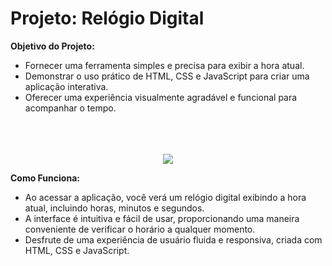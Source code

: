 # Projeto: Relógio Digital

**Objetivo do Projeto:**

- Fornecer uma ferramenta simples e precisa para exibir a hora atual.
- Demonstrar o uso prático de HTML, CSS e JavaScript para criar uma aplicação interativa.
- Oferecer uma experiência visualmente agradável e funcional para acompanhar o tempo.
<br>
<br>
<br>

<div align="center">
<img src="https://github.com/Saraiva97/relogio-javascript/assets/93497276/ff221c0d-1001-43a6-a231-bbb90e42e005 style="width:400px"/>
</div>


**Como Funciona:**
- Ao acessar a aplicação, você verá um relógio digital exibindo a hora atual, incluindo horas, minutos e segundos.
- A interface é intuitiva e fácil de usar, proporcionando uma maneira conveniente de verificar o horário a qualquer momento.
- Desfrute de uma experiência de usuário fluida e responsiva, criada com HTML, CSS e JavaScript.



